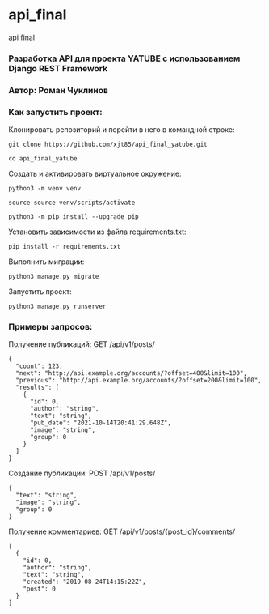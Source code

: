 # api_final
api final

### Разработка API для проекта YATUBE с использованием Django REST Framework
### Автор: Роман Чуклинов

### Как запустить проект:

Клонировать репозиторий и перейти в него в командной строке:

```
git clone https://github.com/xjt85/api_final_yatube.git
```

```
cd api_final_yatube
```

Cоздать и активировать виртуальное окружение:

```
python3 -m venv venv
```

```
source source venv/scripts/activate
```

```
python3 -m pip install --upgrade pip
```

Установить зависимости из файла requirements.txt:

```
pip install -r requirements.txt
```

Выполнить миграции:

```
python3 manage.py migrate
```

Запустить проект:

```
python3 manage.py runserver
```

### Примеры запросов:

Получение публикаций: GET /api/v1/posts/

```
{
  "count": 123,
  "next": "http://api.example.org/accounts/?offset=400&limit=100",
  "previous": "http://api.example.org/accounts/?offset=200&limit=100",
  "results": [
    {
      "id": 0,
      "author": "string",
      "text": "string",
      "pub_date": "2021-10-14T20:41:29.648Z",
      "image": "string",
      "group": 0
    }
  ]
}
```

Создание публикации: POST /api/v1/posts/

```
{
  "text": "string",
  "image": "string",
  "group": 0
}
```

Получение комментариев: GET /api/v1/posts/{post_id}/comments/

```
[
  {
    "id": 0,
    "author": "string",
    "text": "string",
    "created": "2019-08-24T14:15:22Z",
    "post": 0
  }
]
```
